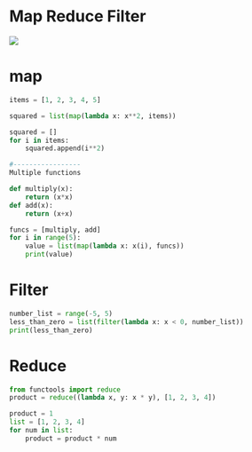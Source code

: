 # Map Reduce Filter


![](http://www.globalnerdy.com/wp-content/uploads/2016/06/map-filter-reduce-in-emoji-1.png)

# map

```python
items = [1, 2, 3, 4, 5]

squared = list(map(lambda x: x**2, items))

squared = []
for i in items:
    squared.append(i**2)

#-----------------
Multiple functions

def multiply(x):
    return (x*x)
def add(x):
    return (x+x)

funcs = [multiply, add]
for i in range(5):
    value = list(map(lambda x: x(i), funcs))
    print(value)

```


# Filter
```python
number_list = range(-5, 5)
less_than_zero = list(filter(lambda x: x < 0, number_list))
print(less_than_zero)
```

# Reduce
```Python
from functools import reduce
product = reduce((lambda x, y: x * y), [1, 2, 3, 4])

product = 1
list = [1, 2, 3, 4]
for num in list:
    product = product * num
```
